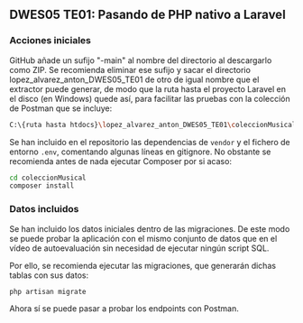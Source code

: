 ## DWES05 TE01: Pasando de PHP nativo a Laravel

### Acciones iniciales

GitHub añade un sufijo "-main" al nombre del directorio al descargarlo como ZIP. Se recomienda eliminar ese sufijo y sacar el directorio lopez_alvarez_anton_DWES05_TE01 de otro de igual nombre que el extractor puede generar, de modo que la ruta hasta el proyecto Laravel en el disco (en Windows) quede así, para facilitar las pruebas con la colección de Postman que se incluye:

```bash
C:\{ruta hasta htdocs}\lopez_alvarez_anton_DWES05_TE01\coleccionMusical
```

Se han incluido en el repositorio las dependencias de ```vendor``` y el fichero de entorno ```.env```, comentando algunas líneas en gitignore. No obstante se recomienda antes de nada ejecutar Composer por si acaso:

```bash
cd coleccionMusical
composer install
```

### Datos incluidos

Se han incluido los datos iniciales dentro de las migraciones. De este modo se puede probar la aplicación con el mismo conjunto de datos que en el vídeo de autoevaluación sin necesidad de ejecutar ningún script SQL.

Por ello, se recomienda ejecutar las migraciones, que generarán dichas tablas con sus datos:

```bash
php artisan migrate
```

Ahora sí se puede pasar a probar los endpoints con Postman.